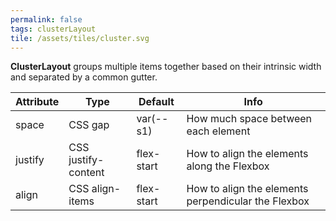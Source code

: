 ```yaml
---
permalink: false
tags: clusterLayout
tile: /assets/tiles/cluster.svg
---
```


**ClusterLayout** groups multiple items together based on their intrinsic width and separated by a common gutter.

| Attribute | Type                | Default    | Info                                                |
| --------- | ------------------- | ---------- | --------------------------------------------------- |
| space     | CSS gap             | var(--s1)  | How much space between each element                 |
| justify   | CSS justify-content | flex-start | How to align the elements along the Flexbox         |
| align     | CSS align-items     | flex-start | How to align the elements perpendicular the Flexbox |
